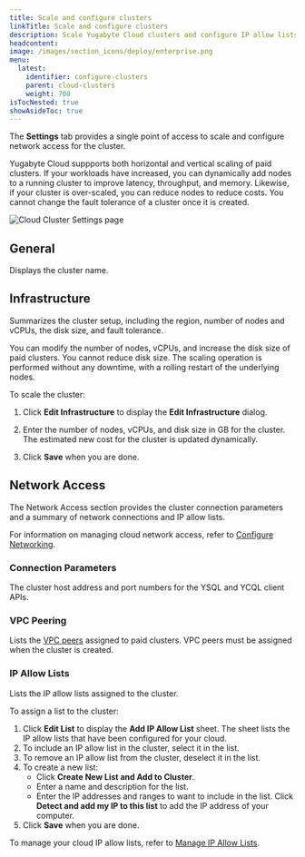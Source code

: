 ```yaml
---
title: Scale and configure clusters
linkTitle: Scale and configure clusters
description: Scale Yugabyte Cloud clusters and configure IP allow lists for the cluster.
headcontent:
image: /images/section_icons/deploy/enterprise.png
menu:
  latest:
    identifier: configure-clusters
    parent: cloud-clusters
    weight: 700
isTocNested: true
showAsideToc: true
---
```


The **Settings** tab provides a single point of access to scale and configure network access for the cluster.

Yugabyte Cloud suppports both horizontal and vertical scaling of paid clusters. If your workloads have increased, you can dynamically add nodes to a running cluster to improve latency, throughput, and memory. Likewise, if your cluster is over-scaled, you can reduce nodes to reduce costs. You cannot change the fault tolerance of a cluster once it is created.

![Cloud Cluster Settings page](/images/yb-cloud/cloud-clusters-settings.png)

## General

Displays the cluster name.

## Infrastructure

Summarizes the cluster setup, including the region, number of nodes and vCPUs, the disk size, and fault tolerance. 

You can modify the number of nodes, vCPUs, and increase the disk size of paid clusters. You cannot reduce disk size. The scaling operation is performed without any downtime, with a rolling restart of the underlying nodes.

To scale the cluster:

1. Click **Edit Infrastructure** to display the **Edit Infrastructure** dialog.
1. Enter the number of nodes, vCPUs, and disk size in GB for the cluster.
    \
    The estimated new cost for the cluster is updated dynamically.

1. Click **Save** when you are done.

## Network Access

The Network Access section provides the cluster connection parameters and a summary of network connections and IP allow lists.

For information on managing cloud network access, refer to [Configure Networking](../../cloud-network/).

### Connection Parameters

The cluster host address and port numbers for the YSQL and YCQL client APIs.

### VPC Peering

Lists the [VPC peers](../../cloud-network/vpc-peers/) assigned to paid clusters. VPC peers must be assigned when the cluster is created.
<!--
To add a connection:

1. Click **Add Connection** to display the **Remote Connections** sheet.
1. Select the **Private Endpoints** tab to display the private endpoints configured for your cloud.
1. To assign endpoints to the cluster, choose the **Select from list** option and select the endpoints you want to allow to access the cluster.
1. To create an endpoint, choose the **Create new Pivate Endpoint** option and enter the endpoint details. For information on endpoint configuration, refer to [Endpoints](../../cloud-network/endpoints/).
1. Select the **VPC Peers** tab to display the peers configured for your cloud.
1. To assign peers to the cluster, choose the **Select from list** option and select the peers you want to allow to access the cluster.
1. To create a peer, choose the **Create new VPC Peer** option and enter the peer details. For information on VPC peer configuration, refer to [VPC Peers](../../cloud-network/vpc-peers/).
1. Click **Save** when you are done.
-->

### IP Allow Lists

Lists the IP allow lists assigned to the cluster.

To assign a list to the cluster:

1. Click **Edit List** to display the **Add IP Allow List** sheet. The sheet lists the IP allow lists that have been configured for your cloud.
1. To include an IP allow list in the cluster, select it in the list.
1. To remove an IP allow list from the cluster, deselect it in the list.
1. To create a new list:
    - Click **Create New List and Add to Cluster**.
    - Enter a name and description for the list.
    - Enter the IP addresses and ranges to want to include in the list. Click **Detect and add my IP to this list** to add the IP address of your computer.
1. Click **Save** when you are done.

To manage your cloud IP allow lists, refer to [Manage IP Allow Lists](../../cloud-network/ip-whitelists/).

<!--
## Database Users

Lists the users assigned to the cluster.

To manage users for your cloud, refer to [Manage Cloud Access](../../cloud-admin/manage-access/).

To modify the users assigned to the cluster:

1. Click **Edit Users**.

## Database Security

- Edit Security
-->
